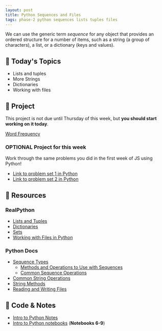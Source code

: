 ```yaml
---
layout: post
title: Python Sequences and Files
tags: phase-2 python sequences lists tuples files
---
```


We can use the generic term _sequence_ for any object that provides an ordered structure for a number of items, such as a string (a group of characters), a list, or a dictionary (keys and values).

## 📅 Today's Topics

- Lists and tuples
- More Strings
- Dictionaries
- Working with files

## 🎯 Project

This project is not due until Thursday of this week, but **you should start working on it today**.

[Word Frequency](https://classroom.github.com/a/96rTXK1c)

### OPTIONAL Project for this week

Work through the same problems you did in the first week of JS using Python!

- [Link to problem set 1 in Python](https://classroom.github.com/a/FkJSjqrt)
- [Link to problem set 2 in Python](https://classroom.github.com/a/op816YKJ)

## 🔖 Resources

### RealPython

- [Lists and Tuples](https://realpython.com/python-lists-tuples/)
- [Dictionaries](https://realpython.com/python-dicts/)
- [Sets](https://realpython.com/python-sets/)
- [Working with Files in Python](https://realpython.com/working-with-files-in-python/)

### Python Docs

- [Sequence Types](https://docs.python.org/3/library/stdtypes.html?highlight=sequences#sequence-types-list-tuple-range)
  - [Methods and Operations to Use with Sequences](https://docs.python.org/3/library/stdtypes.html#mutable-sequence-types)
  - [Common Sequence Operations](https://docs.python.org/3/library/stdtypes.html#common-sequence-operations)
- [Common String Operations](https://docs.python.org/3/library/string.html)
- [String Methods](https://docs.python.org/3/library/stdtypes.html#string-methods)
- [Reading and Writing Files](https://docs.python.org/3/tutorial/inputoutput.html#tut-files)

## 🦉 Code & Notes

- [Intro to Python Notes](https://github.com/momentum-team-10/notes/blob/main/intro-python.md)
- [Intro to Python notebooks](https://github.com/Momentum-Team-10/python-notebooks) (**Notebooks 6-9**)
